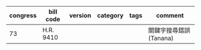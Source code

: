 | **congress** | **bill code** | **version** | **category** | **tags** | **comment**     |
| ------------ | ------------- | ----------- | ------------ | -------- | --------------- |
| 73           | H.R. 9410     |             |              |          | 關鍵字搜尋錯誤(Tanana) |